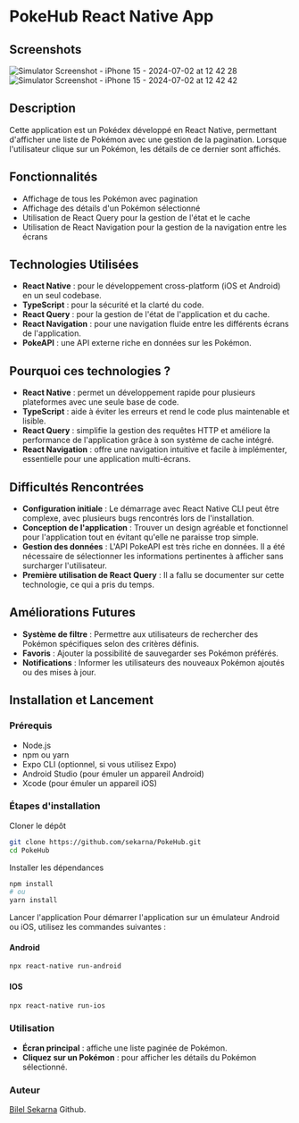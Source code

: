 # PokeHub React Native App

## Screenshots
![Simulator Screenshot - iPhone 15 - 2024-07-02 at 12 42 28](https://github.com/sekarna/PokeHub/assets/161050739/c63ef6ae-52bc-4114-81b9-78aab1063a80)
![Simulator Screenshot - iPhone 15 - 2024-07-02 at 12 42 42](https://github.com/sekarna/PokeHub/assets/161050739/3e850022-1596-4ea3-971d-03a247bd3f81)

## Description
Cette application est un Pokédex développé en React Native, permettant d'afficher une liste de Pokémon avec une gestion de la pagination. Lorsque l'utilisateur clique sur un Pokémon, les détails de ce dernier sont affichés.

## Fonctionnalités
- Affichage de tous les Pokémon avec pagination
- Affichage des détails d'un Pokémon sélectionné
- Utilisation de React Query pour la gestion de l'état et le cache
- Utilisation de React Navigation pour la gestion de la navigation entre les écrans

## Technologies Utilisées
- **React Native** : pour le développement cross-platform (iOS et Android) en un seul codebase.
- **TypeScript** : pour la sécurité et la clarté du code.
- **React Query** : pour la gestion de l'état de l'application et du cache.
- **React Navigation** : pour une navigation fluide entre les différents écrans de l'application.
- **PokeAPI** : une API externe riche en données sur les Pokémon.

## Pourquoi ces technologies ?
- **React Native** : permet un développement rapide pour plusieurs plateformes avec une seule base de code.
- **TypeScript** : aide à éviter les erreurs et rend le code plus maintenable et lisible.
- **React Query** : simplifie la gestion des requêtes HTTP et améliore la performance de l'application grâce à son système de cache intégré.
- **React Navigation** : offre une navigation intuitive et facile à implémenter, essentielle pour une application multi-écrans.

## Difficultés Rencontrées
- **Configuration initiale** : Le démarrage avec React Native CLI peut être complexe, avec plusieurs bugs rencontrés lors de l'installation.
- **Conception de l'application** : Trouver un design agréable et fonctionnel pour l'application tout en évitant qu'elle ne paraisse trop simple.
- **Gestion des données** : L'API PokeAPI est très riche en données. Il a été nécessaire de sélectionner les informations pertinentes à afficher sans surcharger l'utilisateur.
- **Première utilisation de React Query** : Il a fallu se documenter sur cette technologie, ce qui a pris du temps.

## Améliorations Futures
- **Système de filtre** : Permettre aux utilisateurs de rechercher des Pokémon spécifiques selon des critères définis.
- **Favoris** : Ajouter la possibilité de sauvegarder ses Pokémon préférés.
- **Notifications** : Informer les utilisateurs des nouveaux Pokémon ajoutés ou des mises à jour.

## Installation et Lancement

### Prérequis
- Node.js
- npm ou yarn
- Expo CLI (optionnel, si vous utilisez Expo)
- Android Studio (pour émuler un appareil Android)
- Xcode (pour émuler un appareil iOS)

### Étapes d'installation

Cloner le dépôt
```sh
git clone https://github.com/sekarna/PokeHub.git
cd PokeHub
```

Installer les dépendances
```sh
npm install
# ou
yarn install
```

Lancer l'application
Pour démarrer l'application sur un émulateur Android ou iOS, utilisez les commandes suivantes :

#### Android
```sh
npx react-native run-android
```

#### IOS
```sh
npx react-native run-ios
```
### Utilisation
- **Écran principal** : affiche une liste paginée de Pokémon.
- **Cliquez sur un Pokémon** : pour afficher les détails du Pokémon sélectionné.

### Auteur

[Bilel Sekarna](https://github.com/sekarna) Github.
